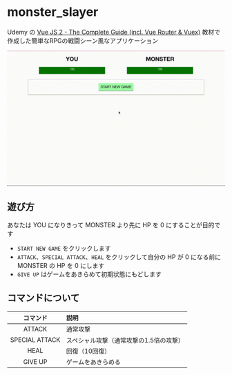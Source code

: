 # monster_slayer

Udemy の [Vue JS 2 - The Complete Guide (incl. Vue Router & Vuex)](https://www.udemy.com/course/vuejs-2-the-complete-guide/) 教材で作成した簡単なRPGの戦闘シーン風なアプリケーション

![00_monster_slayer](https://raw.githubusercontent.com/dodonki1223/image_garage/master/monster_slayer/00_monster_slayer.gif)

## 遊び方

あなたは YOU になりきって MONSTER より先に HP を 0 にすることが目的です

- `START NEW GAME` をクリックします
- `ATTACK`、`SPECIAL ATTACK`、`HEAL` をクリックして自分の HP が 0 になる前に MONSTER の HP を 0 にします
- `GIVE UP` はゲームをあきらめて初期状態にもどします

## コマンドについて

| コマンド       | 説明                                    |
|:--------------:|:----------------------------------------|
| ATTACK         | 通常攻撃                                |
| SPECIAL ATTACK | スペシャル攻撃（通常攻撃の1.5倍の攻撃） |
| HEAL           | 回復（10回復）                          |
| GIVE UP        | ゲームをあきらめる                      |
